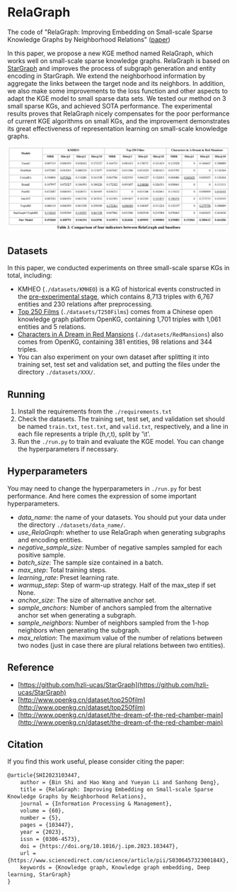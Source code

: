 # RelaGraph
The code of "RelaGraph: Improving Embedding on Small-scale Sparse Knowledge Graphs by Neighborhood Relations" ([paper](https://doi.org/10.1016/j.ipm.2023.103447))

In this paper, we propose a new KGE method named RelaGraph, which works well on small-scale sparse knowledge graphs. RelaGraph is based on [StarGraph](https://arxiv.org/abs/2205.14209) and improves the process of subgraph generation and entity encoding in StarGraph. We extend the neighborhood information by aggregate the links between the target node and its neighbors. In addition, we also make some improvements to the loss function and other aspects to adapt the KGE model to small sparse data sets. We tested our method on 3 small sparse KGs, and achieved SOTA performance. The experimental results proves that RelaGraph nicely compensates for the poor performance of current KGE algorithms on small KGs, and the improvement demonstrates its great effectiveness of representation learning on small-scale knowledge graphs.  

![image](preview/results.png)  

## Datasets
In this paper, we conducted experiments on three small-scale sparse KGs in total, including:  
+ KMHEO (`./datasets/KMHEO`) is a KG of historical events constructed in the [pre-experimental stage](https://kns.cnki.net/kcms/detail/11.1762.g3.20201229.1835.008.html), which contains 8,713 triples with 6,767 entities and 230 relations after preprocessing.  
+ [Top 250 Films](http://www.openkg.cn/dataset/top250film) (`./datasets/T250Films`) comes from a Chinese open knowledge graph platform OpenKG, containing 1,701 triples with 1,061 entities and 5 relations.  
+ [Characters in A Dream in Red Mansions](http://www.openkg.cn/dataset/the-dream-of-the-red-chamber-main) (`./datasets/RedMansions`) also comes from OpenKG, containing 381 entities, 98 relations and 344 triples.  
+ You can also experiment on your own dataset after splitting it into training set, test set and validation set, and putting the files under the directory `./datasets/XXX/`.

## Running
1. Install the requirements from the `./requirements.txt`
2. Check the datasets. The training set, test set, and validation set should be named `train.txt`, `test.txt`, and `valid.txt`, respectively, and a line in each file represents a triple (h,r,t), split by '\t'.
3. Run the `./run.py` to train and evaluate the KGE model. You can change the hyperparameters if necessary.

## Hyperparameters
You may need to change the hyperparameters in `./run.py` for best performance. And here comes the expression of some important hyperparameters.  
+ _data\_name_: the name of your datasets. You should put your data under the directory `./datasets/data_name/`.  
+ _use\_RelaGraph_: whether to use RelaGraph when generating subgraphs and encoding entities.   
+ _negative\_sample\_size_: Number of negative samples sampled for each positive sample.  
+ _batch\_size_: The sample size contained in a batch.  
+ _max\_step_: Total training steps.  
+ _learning\_rate_: Preset learning rate.  
+ _warmup\_step_: Step of warm-up strategy. Half of the max\_step if set None.  
+ _anchor\_size_: The size of alternative anchor set.  
+ _sample\_anchors_: Number of anchors sampled from the alternative anchor set when generating a subgraph.  
+ _sample\_neighbors_: Number of neighbors sampled from the 1-hop neighbors when generating the subgraph.  
+ _max\_relation_: The maximum value of the number of relations between two nodes (just in case there are plural relations between two entities).  

## Reference  
+ [https://github.com/hzli-ucas/StarGraph](https://github.com/hzli-ucas/StarGraph)  
+ [http://www.openkg.cn/dataset/top250film](http://www.openkg.cn/dataset/top250film)  
+ [http://www.openkg.cn/dataset/the-dream-of-the-red-chamber-main](http://www.openkg.cn/dataset/the-dream-of-the-red-chamber-main)  

## Citation  
If you find this work useful, please consider citing the paper:  
```
@article{SHI2023103447, 
    author = {Bin Shi and Hao Wang and Yueyan Li and Sanhong Deng}, 
    title = {RelaGraph: Improving Embedding on Small-scale Sparse Knowledge Graphs by Neighborhood Relations}, 
    journal = {Information Processing & Management}, 
    volume = {60}, 
    number = {5},
    pages = {103447},
    year = {2023},
    issn = {0306-4573}, 
    doi = {https://doi.org/10.1016/j.ipm.2023.103447},
    url = {https://www.sciencedirect.com/science/article/pii/S030645732300184X},
    keywords = {Knowledge graph, Knowledge graph embedding, Deep learning, StarGraph}
}
```
